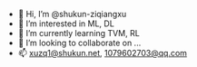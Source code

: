 - 👋 Hi, I’m @shukun-ziqiangxu
- 👀 I’m interested in ML, DL
- 🌱 I’m currently learning TVM, RL
- 💞️ I’m looking to collaborate on ...
- 📫 xuzq1@shukun.net, 1079602703@qq.com

<!---
shukun-ziqiangxu/shukun-ziqiangxu is a ✨ special ✨ repository because its `README.md` (this file) appears on your GitHub profile.
You can click the Preview link to take a look at your changes.
--->

